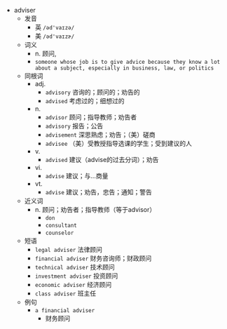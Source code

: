 - adviser
  - 发音
    - 英 `/əd'vaɪzə/`
    - 美 `/əd'vaɪzɚ/`
  - 词义
    - n. 顾问,
    - `someone whose job is to give advice because they know a lot about a subject, especially in business, law, or politics`
  - 同根词
    - adj.
      - `advisory` 咨询的；顾问的；劝告的
      - `advised` 考虑过的；细想过的
    - n.
      - `advisor` 顾问；指导教师；劝告者
      - `advisory` 报告；公告
      - `advisement` 深思熟虑；劝告；（美）磋商
      - `advisee` （美）受教授指导选课的学生；受到建议的人
    - v.
      - `advised` 建议（advise的过去分词）；劝告
    - vi.
      - `advise` 建议；与…商量
    - vt.
      - `advise` 建议；劝告，忠告；通知；警告
  - 近义词
    - n. 顾问；劝告者；指导教师（等于advisor）
      - `don`
      - `consultant`
      - `counselor`
  - 短语
    - `legal adviser` 法律顾问 
    - `financial adviser` 财务咨询师；财政顾问 
    - `technical adviser` 技术顾问 
    - `investment adviser` 投资顾问 
    - `economic adviser` 经济顾问 
    - `class adviser` 班主任 
  - 例句
    - `a financial adviser`
      - 财务顾问

